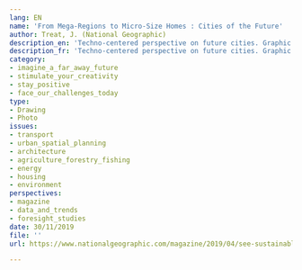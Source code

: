 ```yaml
---
lang: EN
name: 'From Mega-Regions to Micro-Size Homes : Cities of the Future'
author: Treat, J. (National Geographic)
description_en: 'Techno-centered perspective on future cities. Graphic illustrations. '
description_fr: 'Techno-centered perspective on future cities. Graphic illustrations. '
category:
- imagine_a_far_away_future
- stimulate_your_creativity
- stay_positive
- face_our_challenges_today
type:
- Drawing
- Photo
issues:
- transport
- urban_spatial_planning
- architecture
- agriculture_forestry_fishing
- energy
- housing
- environment
perspectives:
- magazine
- data_and_trends
- foresight_studies
date: 30/11/2019
file: ''
url: https://www.nationalgeographic.com/magazine/2019/04/see-sustainable-future-city-designed-for-people-and-nature/

---
```

